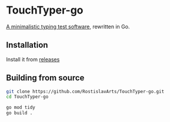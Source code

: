 # TouchTyper-go
[A minimalistic typing test software](https://github.com/siddharthroy12/TouchTyper), rewritten in Go.

## Installation
Install it from [releases](https://github.com/RostislavArts/TouchTyper-go/releases)

## Building from source
```bash
git clone https://github.com/RostislavArts/TouchTyper-go.git
cd TouchTyper-go

go mod tidy
go build .
```
